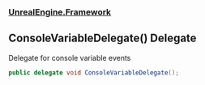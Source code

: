 ### [UnrealEngine.Framework](./UnrealEngine-Framework.md 'UnrealEngine.Framework')
## ConsoleVariableDelegate() Delegate
Delegate for console variable events  
```csharp
public delegate void ConsoleVariableDelegate();
```
